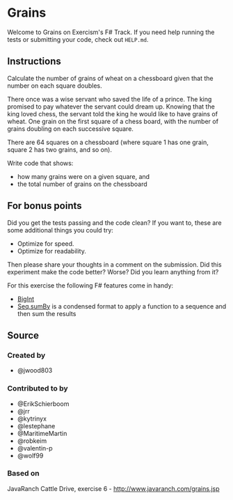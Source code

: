 # Grains

Welcome to Grains on Exercism's F# Track.
If you need help running the tests or submitting your code, check out `HELP.md`.

## Instructions

Calculate the number of grains of wheat on a chessboard given that the number
on each square doubles.

There once was a wise servant who saved the life of a prince. The king
promised to pay whatever the servant could dream up. Knowing that the
king loved chess, the servant told the king he would like to have grains
of wheat. One grain on the first square of a chess board, with the number
of grains doubling on each successive square.

There are 64 squares on a chessboard (where square 1 has one grain, square 2 has two grains, and so on).

Write code that shows:
- how many grains were on a given square, and
- the total number of grains on the chessboard

## For bonus points

Did you get the tests passing and the code clean? If you want to, these
are some additional things you could try:

- Optimize for speed.
- Optimize for readability.

Then please share your thoughts in a comment on the submission. Did this
experiment make the code better? Worse? Did you learn anything from it?

For this exercise the following F# features come in handy:

- [BigInt](https://msdn.microsoft.com/en-us/visualfsharpdocs/conceptual/numerics.biginteger-structure-%5Bfsharp%5D)
- [Seq.sumBy](https://msdn.microsoft.com/en-us/visualfsharpdocs/conceptual/seq.sumby%5B't,%5Eu%5D-function-%5Bfsharp%5D) is a condensed format to apply a function to a sequence and then sum the results

## Source

### Created by

- @jwood803

### Contributed to by

- @ErikSchierboom
- @jrr
- @kytrinyx
- @lestephane
- @MaritimeMartin
- @robkeim
- @valentin-p
- @wolf99

### Based on

JavaRanch Cattle Drive, exercise 6 - http://www.javaranch.com/grains.jsp